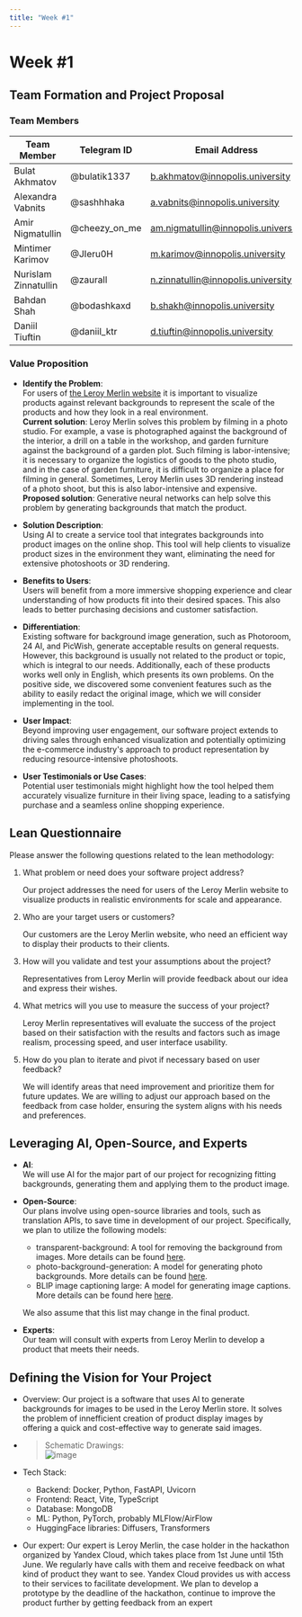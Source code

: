 ```yaml
---
title: "Week #1"
---
```


# Week #1

## **Team Formation and Project Proposal**

### **Team Members**

| Team Member          | Telegram ID   | Email Address                      |
| -------------------- | ------------- | ---------------------------------- |
| Bulat Akhmatov       | @bulatik1337  | b.akhmatov@innopolis.university    |
| Alexandra Vabnits    | @sashhhaka    | a.vabnits@innopolis.university     |
| Amir Nigmatullin     | @cheezy_on_me | am.nigmatullin@innopolis.university |
| Mintimer Karimov     | @JIeru0H      | m.karimov@innopolis.university     |
| Nurislam Zinnatullin | @zaurall      | n.zinnatullin@innopolis.university |
| Bahdan Shah          | @bodashkaxd   | b.shakh@innopolis.university       |
| Daniil Tiuftin       | @daniil_ktr   | d.tiuftin@innopolis.university     |

### **Value Proposition**

- **Identify the Problem**:  
   For users of [the Leroy Merlin website](https://leroymerlin.ru/) it is important to visualize products against relevant backgrounds to represent the scale of the products and how they look in a real environment.  
   **Current solution**: Leroy Merlin solves this problem by filming in a photo studio. For example, a vase is photographed against the background of the interior, a drill on a table in the workshop, and garden furniture against the background of a garden plot. Such filming is labor-intensive; it is necessary to organize the logistics of goods to the photo studio, and in the case of garden furniture, it is difficult to organize a place for filming in general. Sometimes, Leroy Merlin uses 3D rendering instead of a photo shoot, but this is also labor-intensive and expensive.
   **Proposed solution**: Generative neural networks can help solve this problem by generating backgrounds that match the product.

- **Solution Description**:  
   Using AI to create a service tool that integrates backgrounds into product images on the online shop. This tool will help clients to visualize product sizes in the environment they want, eliminating the need for extensive photoshoots or 3D rendering.

- **Benefits to Users**:   
   Users will benefit from a more immersive shopping experience and clear understanding of how products fit into their desired spaces. This also leads to better purchasing decisions and customer satisfaction.

- **Differentiation**:  
   Existing software for background image generation, such as Photoroom, 24 AI, and PicWish, generate acceptable results on general requests. However, this background is usually not related to the product or topic, which is integral to our needs. Additionally, each of these products works well only in English, which presents its own problems. On the positive side, we discovered some convenient features such as the ability to easily redact the original image, which we will consider implementing in the tool.

- **User Impact**:  
   Beyond improving user engagement, our software project extends to driving sales through enhanced visualization and potentially optimizing the e-commerce industry's approach to product representation by reducing resource-intensive photoshoots.

- **User Testimonials or Use Cases**:  
   Potential user testimonials might highlight how the tool helped them accurately visualize furniture in their living space, leading to a satisfying purchase and a seamless online shopping experience.

## **Lean Questionnaire**

Please answer the following questions related to the lean methodology:

1. What problem or need does your software project address?  
   
   Our project addresses the need for users of the Leroy Merlin website to visualize products in realistic environments for scale and appearance.

2. Who are your target users or customers?

   Our customers are the Leroy Merlin website, who need an efficient way to display their products to their clients.

3. How will you validate and test your assumptions about the project?

   Representatives from Leroy Merlin will provide feedback about our idea and express their wishes.

4. What metrics will you use to measure the success of your project?

   Leroy Merlin representatives will evaluate the success of the project based on their satisfaction with the results and factors such as image realism, processing speed, and user interface usability.

5. How do you plan to iterate and pivot if necessary based on user feedback?

   We will identify areas that need improvement and prioritize them for future updates. We are willing to adjust our approach based on the feedback from case holder, ensuring the system aligns with his needs and preferences.

   

## **Leveraging AI, Open-Source, and Experts**

- **AI**:  
   We will use AI for the major part of our project for recognizing fitting backgrounds, generating them and applying them to the product image.

- **Open-Source**:  
  Our plans involve using open-source libraries and tools, such as translation APIs, to save time in development of our project. Specifically, we plan to utilize the following models:

  - transparent-background: A tool for removing the background from images. More details can be found [here](https://pypi.org/project/transparent-background/).
  - photo-background-generation: A model for generating photo backgrounds. More details can be found [here](https://huggingface.co/yahoo-inc/photo-background-generation).
  - BLIP image captioning large: A model for generating image captions. More details can be found here [here](https://huggingface.co/Salesforce/blip-image-captioning-large).
    
   We also assume that this list may change in the final product.

- **Experts**:  
   Our team will consult with experts from Leroy Merlin to develop a product that meets their needs.


## **Defining the Vision for Your Project**

- Overview: Our project is a software that uses AI to generate backgrounds for images to be used in the Leroy Merlin store. It solves the problem of innefficient creation of product display images by offering a quick and cost-effective way to generate said images.

- > Schematic Drawings:  
  ![image](/2024/SceneGenAI/TechnicalDiagram.jpg)


- Tech Stack:
  - Backend: Docker, Python, FastAPI, Uvicorn
  - Frontend: React, Vite, TypeScript
  - Database: MongoDB
  - ML: Python, PyTorch, probably MLFlow/AirFlow
  - HuggingFace libraries: Diffusers, Transformers

- Our expert:
   Our expert is Leroy Merlin, the case holder in the hackathon organized by Yandex Cloud, which takes place from 1st June until 15th June. We regularly have calls with them and receive feedback on what kind of product they want to see. Yandex Cloud provides us with access to their services to facilitate development. We plan to develop a prototype by the deadline of the hackathon, continue to improve the product further by getting feedback from an expert
